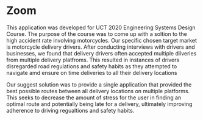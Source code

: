 # Zoom
This application was developed for UCT 2020 Engineering Systems Design Course. The purpose of the course was to come up with a soltion to the high accident rate involving motorcycles. Our specific chosen target market is motorcycle delivery drivers. After conducting interviews with drivers and businesses, we found that delivery drivers often accepted multiple dilveries from multiple delivery platfroms. This resulted in instances of drivers disregarded road regulations and safety habits as they attempted to navigate amd ensure on time deliveries to all their delivery locations

Our suggest solution was to provide a single application that provided the best possible routes between all delivery locations on multiple platforms. This seeks to decrease the amount of stress for the user in finding an optimal route and potentially being late for a delivery, ultimately improving adherence to driving regualtions and safety habits.